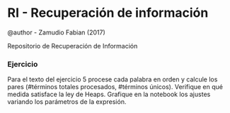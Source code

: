 # RI - Recuperación de información
@author - Zamudio Fabian (2017)

Repositorio de Recuperación de Información


### Ejercicio

Para el texto del ejercicio 5 procese cada palabra en orden y calcule los pares (#términos totales procesados, #términos únicos). Verifique en qué medida satisface la ley de Heaps. Grafique en la notebook los ajustes variando los parámetros de la expresión.
